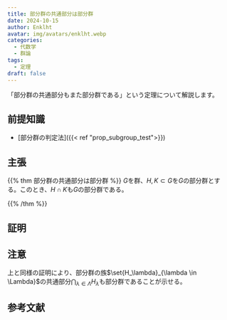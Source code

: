 ```yaml
---
title: 部分群の共通部分は部分群
date: 2024-10-15
author: Enklht
avatar: img/avatars/enklht.webp
categories:
  - 代数学
  - 群論
tags:
  - 定理
draft: false
---
```


「部分群の共通部分もまた部分群である」という定理について解説します。

<!--more-->

## 前提知識

- [部分群の判定法]({{< ref "prop_subgroup_test">}})

## 主張

{{% thm 部分群の共通部分は部分群 %}}
$G$を群、$H, K \subset G$を$G$の部分群とする。このとき、$H \cap K$も$G$の部分群である。

{{% /thm %}}

## 証明

## 注意

上と同様の証明により、部分群の族$\set{H_\lambda}_{\lambda \in \Lambda}$の共通部分$\bigcap_{\lambda \in \Lambda} H_\lambda$も部分群であることが示せる。

## 参考文献
